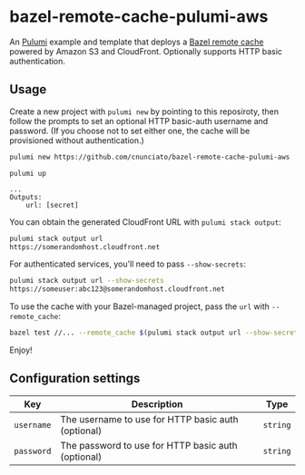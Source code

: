 # bazel-remote-cache-pulumi-aws

An [Pulumi](https://www.pulumi.com/docs/) example and template that deploys a [Bazel remote cache](https://bazel.build/remote/caching) powered by Amazon S3 and CloudFront. Optionally supports HTTP basic authentication.

## Usage

Create a new project with `pulumi new` by pointing to this reposiroty, then follow the prompts to set an optional HTTP basic-auth username and password. (If you choose not to set either one, the cache will be provisioned without authentication.)

```bash
pulumi new https://github.com/cnunciato/bazel-remote-cache-pulumi-aws
```

```plain
pulumi up

...
Outputs:
    url: [secret]
```

You can obtain the generated CloudFront URL with `pulumi stack output`:

```bash
pulumi stack output url
https://somerandomhost.cloudfront.net
```

For authenticated services, you'll need to pass `--show-secrets`:

```bash
pulumi stack output url --show-secrets
https://someuser:abc123@somerandomhost.cloudfront.net
```

To use the cache with your Bazel-managed project, pass the `url` with `--remote_cache`:

```bash
bazel test //... --remote_cache $(pulumi stack output url --show-secrets --stack org/project/stack)
```

Enjoy!

## Configuration settings

| Key        | Description                                        | Type     |
| ---------- | -------------------------------------------------- | -------- |
| `username` | The username to use for HTTP basic auth (optional) | `string` |
| `password` | The password to use for HTTP basic auth (optional) | `string` |

